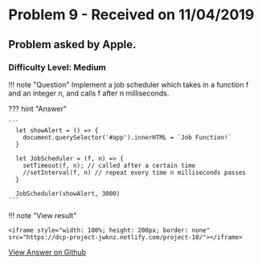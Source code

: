 # Problem 9 - Received on 11/04/2019

## Problem asked by Apple.

### Difficulty Level: Medium

!!! note "Question"
    Implement a job scheduler which takes in a function f and an integer n, and calls f after n milliseconds.


??? hint "Answer"

    ```
      let showAlert = () => {
        document.querySelector('#app').innerHTML = `Job Function!` 
      }

      let JobScheduler = (f, n) => {
        setTimeout(f, n); // called after a certain time
        //setInterval(f, n) // repeat every time n milliseconds passes
      }

      JobScheduler(showAlert, 3000)
    ```

!!! note "View result"

    <iframe style="width: 100%; height: 200px; border: none" src="https://dcp-project-jwknz.netlify.com/project-10/"></iframe>


<a class="btn btn-primary text-white" href="https://github.com/jwknz/dcp.jwk.nz/blob/master/projects/project-10/index.html" target="_blank">View Answer on Github</a>